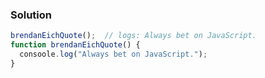 ### Solution 
``` JavaScript 
brendanEichQuote();  // logs: Always bet on JavaScript.
function brendanEichQuote() {
  consoole.log("Always bet on JavaScript.");
}
```

